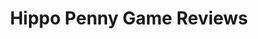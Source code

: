 ---
title: Hippo Penny Game Reviews
layout: scoredetail
permalink: /meta-score/dark-souls-ii
header:
  teaser: /assets/images/dark-souls-ii.jpg
  video:
    id: k-dcwB3qTMA
    provider: youtube
---